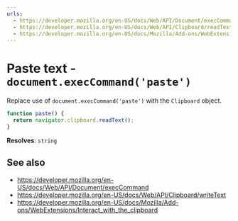 ```yaml
---
urls:
  - https://developer.mozilla.org/en-US/docs/Web/API/Document/execCommand
  - https://developer.mozilla.org/en-US/docs/Web/API/Clipboard/readText
  - https://developer.mozilla.org/en-US/docs/Mozilla/Add-ons/WebExtensions/Interact_with_the_clipboard
---
```


# Paste text - `document.execCommand('paste')`

Replace use of `document.execCommand('paste')` with the `Clipboard` object.

```js
function paste() {
  return navigator.clipboard.readText();
}
```

**Resolves**: `string`

## See also

- https://developer.mozilla.org/en-US/docs/Web/API/Document/execCommand
- https://developer.mozilla.org/en-US/docs/Web/API/Clipboard/writeText
- https://developer.mozilla.org/en-US/docs/Mozilla/Add-ons/WebExtensions/Interact_with_the_clipboard
